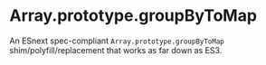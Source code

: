 # Array.prototype.groupByToMap
An ESnext spec-compliant `Array.prototype.groupByToMap` shim/polyfill/replacement that works as far down as ES3.
